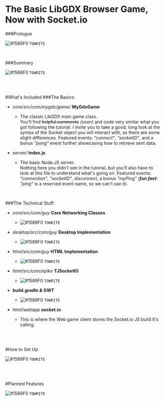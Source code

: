 # The Basic LibGDX Browser Game, Now with Socket.io
###Prologue

 ![#1589F0](https://placehold.it/15/1589F0/000000?text=+) `TOWRITE`

<br>

###Summary

 ![#1589F0](https://placehold.it/15/1589F0/000000?text=+) `TOWRITE`

<br><br>

#What's Included
###The Basics:
* *core/src/com/mygdx/game/* **MyGdxGame**
    * The classic LibGDX main game class. <br>You'll find ~~helpful comments~~ *(soon)* and code 
    very similar what you got following the tutorial. I invite you to take a good, long look at the
     syntax of the Socket object you will interact with, as there are some slight differences. 
     Featured events: *"connect"*, *"socketID"*, and a bonus *"pong"* event further showcasing how 
     to retrieve sent data.
    
* *server/* **index.js**
    * The basic Node.JS server.<br> Nothing here you didn't see in the tutorial, but you'll also have to 
    look at this file to understand what's going on. Featured events: *"connection"*, *"socketID"*, 
    *disconnect*, a bonus *"myPing"* (***fun fact***: *"ping"* is a reserved event name, so we can't use it).
    
<br>

###The Technical Stuff:
* *core/src/com/guy* **Core Networking Classes**
    * ![#1589F0](https://placehold.it/15/1589F0/000000?text=+) `TOWRITE`
    
* *desktop/src/com/guy* **Desktop Implementation**
    * ![#1589F0](https://placehold.it/15/1589F0/000000?text=+) `TOWRITE`
    
* *html/src/com/guy* **HTML Implementation**
    * ![#1589F0](https://placehold.it/15/1589F0/000000?text=+) `TOWRITE`
    
* *html/src/com/epiko* **TJSocketIO**
    * ![#1589F0](https://placehold.it/15/1589F0/000000?text=+) `TOWRITE`
    
* **build.gradle *&* GWT**
    * ![#1589F0](https://placehold.it/15/1589F0/000000?text=+) `TOWRITE`
        
* *html/webapp* **socket.io**
    * This is where the Web game client stores the Socket.io JS build it's calling.
    
<br><br>

#How to Set Up

 ![#1589F0](https://placehold.it/15/1589F0/000000?text=+) `TOWRITE`

<br><br>

#Planned Features

 ![#1589F0](https://placehold.it/15/1589F0/000000?text=+) `TOWRITE`

<br><br><br><br>